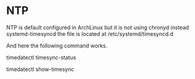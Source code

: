 # NTP

NTP is default configured in ArchLinux but it is not using chronyd
instead systemd-timesyncd
the file is located at /etc/systemd/timesyncd.d

And here the following command works.

timedatectl timesync-status

timedatectl show-timesync